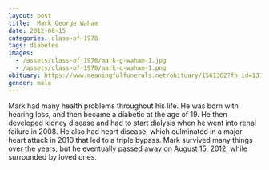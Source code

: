 ```yaml
---
layout: post
title:  Mark George Waham
date: 2012-08-15
categories: class-of-1978
tags: diabetes
images:
  - /assets/class-of-1978/mark-g-waham-1.jpg
  - /assets/class-of-1978/mark-g-waham-1.png
obituary: https://www.meaningfulfunerals.net/obituary/1561362?fh_id=13141
gender: male
---
```

Mark had many health problems throughout his life. He was born with hearing loss, and then became a diabetic at the age of 19. He then developed kidney disease and had to start dialysis when he went into renal failure in 2008. He also had heart disease, which culminated in a major heart attack in 2010 that led to a triple bypass. Mark survived many things over the years, but he eventually passed away on August 15, 2012, while surrounded by loved ones.
